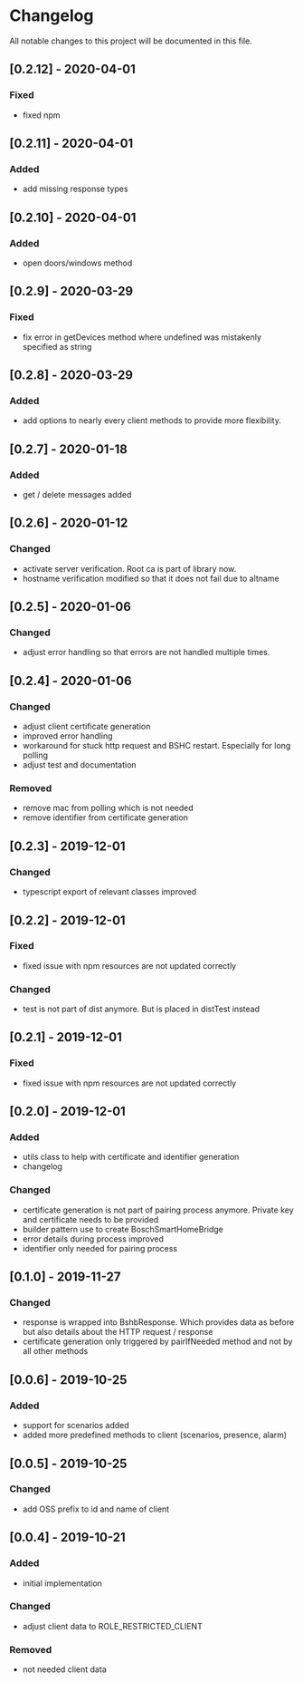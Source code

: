 # Changelog
All notable changes to this project will be documented in this file.

## [0.2.12] - 2020-04-01
### Fixed
- fixed npm

## [0.2.11] - 2020-04-01
### Added
- add missing response types

## [0.2.10] - 2020-04-01
### Added
- open doors/windows method

## [0.2.9] - 2020-03-29
### Fixed
- fix error in getDevices method where undefined was mistakenly specified as string

## [0.2.8] - 2020-03-29
### Added
- add options to nearly every client methods to provide more flexibility.

## [0.2.7] - 2020-01-18
### Added
- get / delete messages added

## [0.2.6] - 2020-01-12
### Changed
- activate server verification. Root ca is part of library now.
- hostname verification modified so that it does not fail due to altname

## [0.2.5] - 2020-01-06
### Changed
- adjust error handling so that errors are not handled multiple times.

## [0.2.4] - 2020-01-06
### Changed
- adjust client certificate generation
- improved error handling
- workaround for stuck http request and BSHC restart. Especially for long polling
- adjust test and documentation

### Removed
- remove mac from polling which is not needed
- remove identifier from certificate generation

## [0.2.3] - 2019-12-01
### Changed
- typescript export of relevant classes improved

## [0.2.2] - 2019-12-01
### Fixed
- fixed issue with npm resources are not updated correctly

### Changed
- test is not part of dist anymore. But is placed in distTest instead

## [0.2.1] - 2019-12-01
### Fixed
- fixed issue with npm resources are not updated correctly

## [0.2.0] - 2019-12-01
### Added
- utils class to help with certificate and identifier generation
- changelog

### Changed
- certificate generation is not part of pairing process anymore. Private key and certificate needs to be provided
- builder pattern use to create BoschSmartHomeBridge
- error details during process improved
- identifier only needed for pairing process

## [0.1.0] - 2019-11-27
### Changed
- response is wrapped into BshbResponse. Which provides data as before but also details about the HTTP request / response
- certificate generation only triggered by pairIfNeeded method and not by all other methods

## [0.0.6] - 2019-10-25
### Added
- support for scenarios added
- added more predefined methods to client (scenarios, presence, alarm)

## [0.0.5] - 2019-10-25
### Changed
- add OSS prefix to id and name of client

## [0.0.4] - 2019-10-21
### Added
- initial implementation

### Changed
- adjust client data to ROLE_RESTRICTED_CLIENT

### Removed
- not needed client data